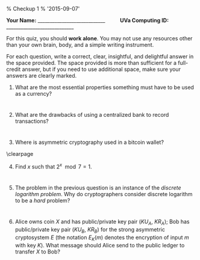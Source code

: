 % Checkup 1
% '2015-09-07'

**Your Name:** ____________________________    $\qquad$   **UVa Computing ID:** ____________________________

For this quiz, you should **work alone**.  You may not use any resources
other than your own brain, body, and a simple writing instrument.

For each question, write a correct, clear, insightful, and delightful
answer in the space provided.  The space provided is more than
sufficient for a full-credit answer, but if you need to use additional
space, make sure your answers are clearly marked.

1. What are the most essential properties something must have to be used as a currency?


#
#


2. What are the drawbacks of using a centralized bank to record transactions?


#
#
#
#


3. Where is asymmetric cryptography used in a bitcoin wallet?

<!-- <div class="biggergap"></div> -->

\clearpage

4. Find $x$ such that $2^x\mod{7} = 1$.


#
#
#
#


5. The problem in the previous question is an instance of the _discrete
logarithm problem_.  Why do cryptographers consider discrete logarithm
to be a _hard_ problem?


#
#
#
#


6. Alice owns coin $X$ and has public/private key pair ($KU_A$, $KR_A$);
Bob has public/private key pair ($KU_B$, $KR_B$) for the strong
asymmetric cryptosystem $E$ (the notation $E_K(m)$ denotes the
encryption of input $m$ with key $K$).  What message should Alice send
to the public ledger to transfer $X$ to Bob?




